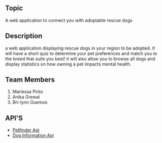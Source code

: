 ## Topic
A web application to connect you with adoptable rescue dogs


## Description
a web application displaying rescue dogs in your region to be adopted. It will have a short quiz to determine your pet preferences and match you to the breed that suits you best! it will also allow you to browse all dogs and display statistics on how owning a pet impacts mental health.


## Team Members
1. Mariessa Pinto
2. Anika Grewal 
3. Bri-lynn Guemos


## API'S
- [Petfinder Api](https://www.petfinder.com/developers/)
- [Dog Information Api](https://api-ninjas.com/api/dogs)